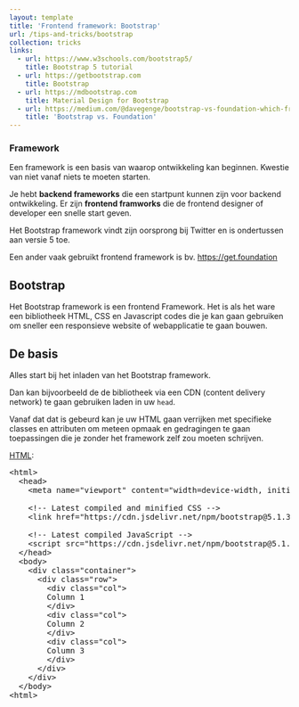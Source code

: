```yaml
---
layout: template
title: 'Frontend framework: Bootstrap'
url: /tips-and-tricks/bootstrap
collection: tricks
links:
  - url: https://www.w3schools.com/bootstrap5/
    title: Bootstrap 5 tutorial
  - url: https://getbootstrap.com
    title: Bootstrap
  - url: https://mdbootstrap.com
    title: Material Design for Bootstrap   
  - url: https://medium.com/@davegenge/bootstrap-vs-foundation-which-front-end-framework-to-use-e85319258b88
    title: 'Bootstrap vs. Foundation'
---
```

<div class="highlight">
    <h3>Framework</h3>
    <p> 
    Een framework is een basis van waarop ontwikkeling kan beginnen. Kwestie van niet vanaf niets te moeten starten.</p>
    <p>Je hebt <strong>backend frameworks</strong> die een startpunt kunnen zijn voor backend ontwikkeling. Er zijn <strong>frontend framworks</strong> die de frontend designer of developer een snelle start geven.
    </p>
    <p>
    Het Bootstrap framework vindt zijn oorsprong bij Twitter en is ondertussen aan versie 5 toe.
    </p>
    <p>
    Een ander vaak gebruikt frontend framework is bv. <a target="_blank" href="https://get.foundation">https://get.foundation</a>
    </p> 
</div>

## Bootstrap

Het Bootstrap framework is een frontend Framework. Het is als het ware een bibliotheek HTML, CSS en Javascript codes die je kan gaan gebruiken om sneller een responsieve website of webapplicatie te gaan bouwen.


## De basis

Alles start bij het inladen van het Bootstrap framework. 

Dan kan bijvoorbeeld de de bibliotheek via een CDN (content delivery network) te gaan gebruiken laden in uw <code>head</code>.

Vanaf dat dat is gebeurd kan je uw HTML gaan verrijken met specifieke classes en attributen om meteen opmaak en gedragingen te gaan toepassingen die je zonder het framework zelf zou moeten schrijven.

<u>HTML</u>:
<pre data-enlighter-theme="beyond" data-enlighter-language="html">
&lt;html&gt;
  &lt;head&gt;
    &lt;meta name="viewport" content="width=device-width, initial-scale=1"&gt;
 
    &lt;!-- Latest compiled and minified CSS --&gt;
    &lt;link href="https://cdn.jsdelivr.net/npm/bootstrap@5.1.3/dist/css/bootstrap.min.css" rel="stylesheet"&gt;

    &lt;!-- Latest compiled JavaScript --&gt;
    &lt;script src="https://cdn.jsdelivr.net/npm/bootstrap@5.1.3/dist/js/bootstrap.bundle.min.js"&gt;&lt;/script&gt;
  &lt;/head&gt;
  &lt;body&gt;
    &lt;div class="container"&gt;
      &lt;div class="row"&gt;
        &lt;div class="col"&gt;
        Column 1
        &lt;/div&gt;
        &lt;div class="col"&gt;
        Column 2
        &lt;/div&gt;
        &lt;div class="col"&gt;
        Column 3
        &lt;/div&gt;
      &lt;/div&gt;
    &lt;/div&gt;
  &lt;/body&gt;
&lt;html&gt;
</pre>